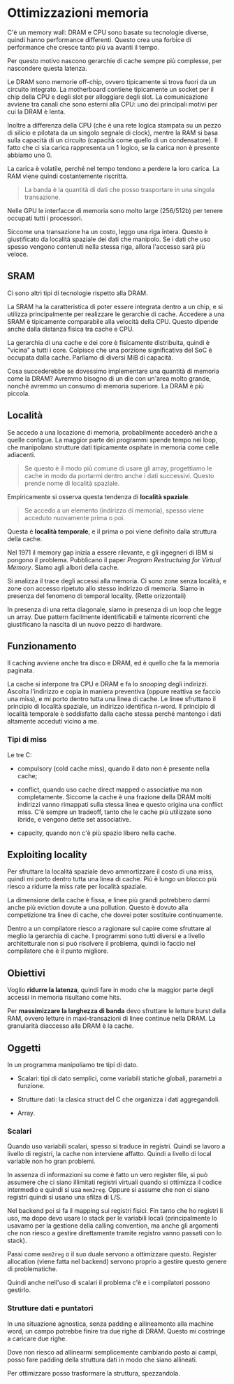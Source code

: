 # Ottimizzazioni memoria

C'è un memory wall: DRAM e CPU sono basate su tecnologie diverse, quindi hanno performance differenti. Questo crea una
forbice di performance che cresce tanto più va avanti il tempo.

Per questo motivo nascono gerarchie di cache sempre più complesse, per nascondere questa latenza.

Le DRAM sono memorie off-chip, ovvero tipicamente si trova fuori da un circuito integrato. La motherboard contiene
tipicamente un socket per il chip della CPU e degli slot per alloggiare degli slot.
La comunicazione avviene tra canali che sono esterni alla CPU: uno dei principali motivi per cui la DRAM è lenta.

Inoltre a differenza della CPU (che è una rete logica stampata su un pezzo di silicio e pilotata da un singolo segnale di
clock), mentre la RAM si basa sulla capacità di un circuito (capacità come quello di un condensatore). Il fatto che ci sia
carica rappresenta un 1 logico, se la carica non è presente abbiamo uno 0.

La carica è volatile, perché nel tempo tendono a perdere la loro carica. La RAM viene quindi costantemente riscritta.

> La banda è la quantità di dati che posso trasportare in una singola transazione.

Nelle GPU le interfacce di memoria sono molto large (256/512b) per tenere occupati tutti i processori.

Siccome una transazione ha un costo, leggo una riga intera. Questo è giustificato da località spaziale dei dati che
manipolo. Se i dati che uso spesso vengono contenuti nella stessa riga, allora l'accesso sarà più veloce.

## SRAM

Ci sono altri tipi di tecnologie rispetto alla DRAM.

La SRAM ha la caratteristica di poter essere integrata dentro a un chip, e si utilizza principalmente per realizzare le
gerarchie di cache. Accedere a una SRAM è tipicamente comparabile alla velocità della CPU. Questo dipende anche dalla
distanza fisica tra cache e CPU.

La gerarchia di una cache e dei core è fisicamente distribuita, quindi è "vicina" a tutti i core. Colpisce che una porzione
significativa del SoC è occupata dalla cache. Parliamo di diversi MiB di capacità.

Cosa succederebbe se dovessimo implementare una quantità di memoria come la DRAM? Avremmo bisogno di un die con un'area
molto grande, nonché avremmo un consumo di memoria superiore. La DRAM è più piccola.

## Località

Se accedo a una locazione di memoria, probabilmente accederò anche a quelle contigue. La maggior parte dei programmi
spende tempo nei loop, che manipolano strutture dati tipicamente ospitate in memoria come celle adiacenti.

> Se questo è il modo più comune di usare gli array, progettiamo le cache in modo da portarmi dentro anche i dati
successivi. Questo prende nome di località spaziale.

Empiricamente si osserva questa tendenza di **località spaziale**.

> Se accedo a un elemento (indirizzo di memoria), spesso viene acceduto nuovamente prima o poi.

Questa è **località temporale**, e il prima o poi viene definito dalla struttura della cache.

Nel 1971 il memory gap inizia a essere rilevante, e gli ingegneri di IBM si pongono il problema. Pubblicano il paper
_Program Restructuing for Virtual Memory_. Siamo agli albori della cache.

Si analizza il trace degli accessi alla memoria. Ci sono zone senza località, e zone con accesso ripetuto allo stesso
indirizzo di memoria. Siamo in presenza del fenomeno di temporal locality. (Rette orizzontali)

In presenza di una retta diagonale, siamo in presenza di un loop che legge un array. Due pattern facilmente
identificabili e talmente ricorrenti che giustificano la nascita di un nuovo pezzo di hardware.

## Funzionamento

Il caching avviene anche tra disco e DRAM, ed è quello che fa la memoria paginata.

La cache si interpone tra CPU e DRAM e fa lo _snooping_ degli indirizzi. Ascolta l'indirizzo e copia in maniera preventiva
(oppure reattiva se faccio una miss), e mi porto dentro tutta una linea di cache.
Le linee sfruttano il principio di località spaziale, un indirizzo identifica n-word.
Il principio di località temporale è soddisfatto dalla cache stessa perché mantengo i dati altamente acceduti vicino a me.

### Tipi di miss

Le tre C:

- compulsory (cold cache miss), quando il dato non è presente nella cache;

- conflict, quando uso cache direct mapped o associative ma non completamente. Siccome la cache è una frazione della DRAM
molti indirizzi vanno rimappati sulla stessa linea e questo origina una conflict miss. C'è sempre un tradeoff, tanto che
le cache più utilizzate sono ibride, e vengono dette set associative.

- capacity, quando non c'è più spazio libero nella cache.

## Exploiting locality

Per sfruttare la località spaziale devo ammortizzare il costo di una miss, quindi mi porto dentro tutta una linea di cache.
Più è lungo un blocco più riesco a ridurre la miss rate per località spaziale.

La dimensione della cache è fissa, e linee più grandi potrebbero darmi anche più eviction dovute a una pollution. Questo è
dovuto alla competizione tra linee di cache, che dovrei poter sostituire continuamente.

Dentro a un compilatore riesco a ragionare sul capire come sfruttare al meglio la gerarchia di cache. I programmi sono tutti
diversi e a livello architetturale non si può risolvere il problema, quindi lo faccio nel compilatore che è il punto migliore.

## Obiettivi

Voglio **ridurre la latenza**, quindi fare in modo che la maggior parte degli accessi in memoria risultano come hits.

Per **massimizzare la larghezza di banda** devo sfruttare le letture burst della RAM, ovvero letture in maxi-transazioni
di linee continue nella DRAM. La granularità diaccesso alla DRAM è la cache.

## Oggetti

In un programma manipoliamo tre tipi di dato.

- Scalari: tipi di dato semplici, come variabili statiche globali, parametri a funzione.

- Strutture dati: la clasica struct del C che organizza i dati aggregandoli.

- Array.

### Scalari

Quando uso variabili scalari, spesso si traduce in registri. Quindi se lavoro a livello di registri, la cache non
interviene affatto. Quindi a livello di local variable non ho gran problemi.

In assenza di informazioni su come è fatto un vero register file, si può assumere che ci siano illimitati registri
virtuali quando si ottimizza il codice intermedio e quindi si usa `mem2reg`. Oppure si assume che non ci siano registri
quindi si usano una sfilza di L/S.

Nel backend poi si fa il mapping sui registri fisici. Fin tanto che ho registri li uso, ma dopo devo usare lo stack per
le variabili locali (principalmente lo usavamo per la gestione della calling convention, ma anche gli argomenti che non riesco
a gestire direttamente tramite registro vanno passati con lo stack).

Passi come `mem2reg` o il suo duale servono a ottimizzare questo. Register allocation (viene fatta nel backend) servono
proprio a gestire questo genere di problematiche.

Quindi anche nell'uso di scalari il problema c'è e i compilatori possono gestirlo.

### Strutture dati e puntatori

In una situazione agnostica, senza padding e allineamento alla machine word, un campo potrebbe finire tra due righe
di DRAM. Questo mi costringe a caricare due righe.

Dove non riesco ad allinearmi semplicemente cambiando posto ai campi, posso fare padding della struttura dati in modo
che siano allineati.

Per ottimizzare posso trasformare la struttura, spezzandola.
